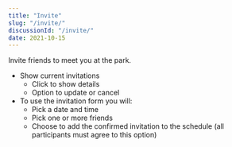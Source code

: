 ```yaml
---
title: "Invite"
slug: "/invite/"
discussionId: "/invite/"
date: 2021-10-15
---
```

Invite friends to meet you at the park.
* Show current invitations
    * Click to show details
    * Option to update or cancel
* To use the invitation form you will:
    * Pick a date and time
    * Pick one or more friends 
    * Choose to add the confirmed invitation to the schedule (all participants must agree to this option)
